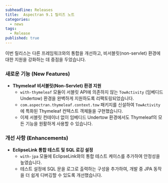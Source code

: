 ```yaml
---
subheadline: Releases
title:  Aspectran 9.1 릴리즈 노트
categories:
  - news
tags:
  - Release
published: true
---
```


이번 릴리스는 다른 프레임워크와의 통합을 개선하고, 비서블릿(non-servlet) 환경에 대한 지원을 강화하는 데 중점을 두었습니다.
<!--more-->

### 새로운 기능 (New Features)

*   **Thymeleaf 비서블릿(Non-Servlet) 환경 지원**
    - `with-thymeleaf` 모듈이 서블릿 API에 의존하지 않는 `TowActivity` (임베디드 Undertow) 환경을 완벽하게 지원하도록 리팩토링되었습니다.
    - `com.aspectran.thymeleaf.context.tow` 패키지를 신설하여 `TowActivity`에 특화된 Thymeleaf 컨텍스트 객체들을 구현했습니다.
    - 이제 서블릿 컨테이너 없이 임베디드 Undertow 환경에서도 Thymeleaf의 모든 기능을 원활하게 사용할 수 있습니다.

### 개선 사항 (Enhancements)

*   **EclipseLink 통합 테스트 및 SQL 로깅 설정**
    - `with-jpa` 모듈에 EclipseLink와의 통합 테스트 케이스를 추가하여 안정성을 높였습니다.
    - 테스트 설정에 SQL 문을 로그로 출력하는 구성을 추가하여, 개발 중 JPA 동작을 더 쉽게 디버깅할 수 있도록 개선했습니다.
